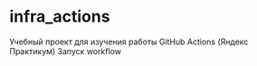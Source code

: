 # infra_actions
Учебный проект для изучения работы GitHub Actions (Яндекс Практикум)
Запуск workflow